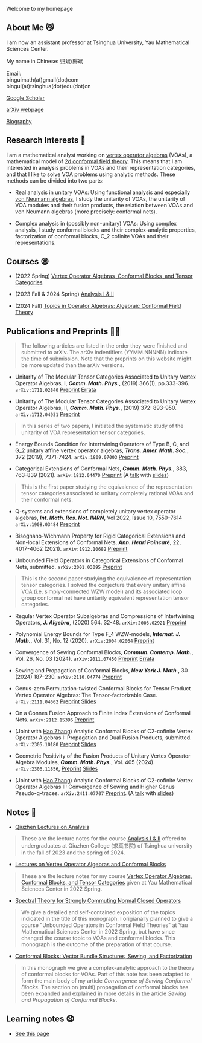 Welcome to my homepage

## About Me 😼
I am now an assistant professor at Tsinghua University, Yau Mathematical Sciences Center.

My name in Chinese: 归斌/歸斌

Email: <br>
binguimath(at)gmail(dot)com <br>
bingui(at)tsinghua(dot)edu(dot)cn


[Google Scholar](https://scholar.google.com/citations?user=J1eHXH0AAAAJ&hl=en)

[arXiv webpage](https://arxiv.org/a/gui_b_1.html)

[Biography](Bio.md)




##  Research Interests 🧐

I am a mathematical analyst working on [vertex operator algebras](https://en.wikipedia.org/wiki/Vertex_operator_algebra) (VOAs), a mathematical model of [2d conformal field theory](https://en.wikipedia.org/wiki/Two-dimensional_conformal_field_theory). This means that I am interested in analysis problems in VOAs and their representation categories, and that I like to solve VOA problems using analytic methods. These methods can be divided into two parts: 

- Real analysis in unitary VOAs: Using functional analysis and especially [von Neumann algebras](https://en.wikipedia.org/wiki/Von_Neumann_algebra), I study the unitarity of VOAs, the unitarity of VOA modules and their fusion products, the relation between VOAs and von Neumann algebras (more precisely: conformal nets).

- Complex analysis in (possibly non-unitary) VOAs: Using complex analysis, I study conformal blocks and their complex-analytic properties, factorization of conformal blocks, C_2 cofinite VOAs and their representations.



<!--I view myself an analyst rather than (say) an algebraist, a geometer, or a topologist. This means that I need less motivational background to study analysis than to study the other branches of mathematics, and that I tend to understand the other branches in an analytic way.-->





## Courses 😪
- (2022 Spring) [Vertex Operator Algebras, Conformal Blocks, and Tensor Categories](Courses/Course_2022_VOA.md)
 
- (2023 Fall & 2024 Spring) [Analysis I & II](Courses/Course_2023_Analysis.md)

- (2024 Fall) [Topics in Operator Algebras: Algebraic Conformal Field Theory](Courses/Course_2024_ACFT.md)


## Publications and Preprints 😵‍💫



> The following articles are listed in the order they were finished and submitted to arXiv. The arXiv indentifiers (YYMM.NNNNN) indicate the time of submission. Note that the preprints on this website might be more updated than the arXiv versions.

- Unitarity of The Modular Tensor Categories Associated to Unitary Vertex Operator Algebras, I, ***Comm. Math. Phys.***, (2019) 366(1), pp.333-396. `arXiv:1711.02840` [Preprint](Files/2017_UU1.pdf) [Errata](Files/Errata/2017_UU1_Errata.pdf)

- Unitarity of The Modular Tensor Categories Associated to Unitary Vertex Operator Algebras, II,  ***Comm. Math. Phys.***, (2019) 372: 893-950. `arXiv:1712.04931` [Preprint](Files/2017_UU2.pdf) 
> In this series of two papers, I initiated the systematic study of the unitarity of VOA representation tensor categories.


 
- Energy Bounds Condition for Intertwining Operators of Type B, C, and G_2
unitary affine vertex operator algebras,  ***Trans. Amer. Math. Soc.***, 372 (2019), 7371-7424. `arXiv:1809.07003` [Preprint](Files/2018_BCG.pdf)



- Categorical Extensions of Conformal Nets, ***Comm. Math. Phys.***, 383, 763-839 (2021). `arXiv:1812.04470` [Preprint](Files/2018_CE.pdf) (A [talk](https://www.youtube.com/watch?v=E-05-DkG2xc) with [slides](Files/2021_Categorical_Extensions_MPPM.pdf))
> This is the first paper studying the equivalence of the representation tensor categories associated to unitary completely rational VOAs and their conformal nets. 

- Q-systems and extensions of completely unitary vertex operator algebras, ***Int. Math. Res. Not. IMRN***, Vol 2022, Issue 10, 7550–7614 `arXiv:1908.03484` [Preprint](Files/2019_Ext.pdf)

- Bisognano-Wichmann Property for Rigid Categorical Extensions and Non-local Extensions of Conformal Nets, ***Ann. Henri Poincaré***, 22, 4017-4062 (2021). `arXiv:1912.10682` [Preprint](Files/2019_Bisognano-Wichmann.pdf)

- Unbounded Field Operators in Categorical Extensions of Conformal Nets, submitted. `arXiv:2001.03095` [Preprint](Files/2020_Strong-Braiding.pdf)
> This is the second paper studying the equivalence of representation tensor categories. I solved the conjecture that every unitary affine VOA (i.e. simply-connected WZW model) and its associated loop group conformal net have unitarily equivalent representation tensor categories.

- Regular Vertex Operator Subalgebras and Compressions of Intertwining Operators, ***J. Algebra***, (2020) 564. 32-48. `arXiv:2003.02921` [Preprint](Files/2020_Compressions.pdf)

- Polynomial Energy Bounds for Type F_4 WZW-models, ***Internat. J. Math.***, Vol. 31, No. 12 (2020). `arXiv:2004.02064` [Preprint](Files/2020_F4.pdf)

- Convergence of Sewing Conformal Blocks,  ***Commun. Contemp. Math.***, Vol. 26, No. 03 (2024). `arXiv:2011.07450`  [Preprint](Files/2020_Sewing.pdf) [Errata](Files/Errata/2020_Errata_Sewing.pdf)

- Sewing and Propagation of Conformal Blocks, ***New York J. Math.***, 30 (2024) 187–230. `arXiv:2110.04774`  [Preprint](Files/2021_Propagation.pdf)

- Genus-zero Permutation-twisted Conformal Blocks for Tensor Product Vertex Operator Algebras: The Tensor-factorizable Case.  `arXiv:2111.04662`  [Preprint](Files/2021_Permutation.pdf)  [Slides](Files/2022_BIMSA.pdf)

- On a Connes Fusion Approach to Finite Index Extensions of Conformal Nets. `arXiv:2112.15396`  [Preprint](Files/2021_Extensions.pdf)

- (Joint with [Hao Zhang](https://zhanghao1999math.github.io/homepage/)) Analytic Conformal Blocks of C2-cofinite Vertex Operator Algebras I: Propagation and Dual Fusion Products, submitted. `arXiv:2305.10180`  [Preprint](Files/2023_Conformal_Block_1.pdf) [Slides](Files/2023_SJTU.pdf)

- Geometric Positivity of the Fusion Products of Unitary Vertex Operator Algebra Modules, ***Comm. Math. Phys.***, Vol. 405 (2024).  `arXiv:2306.11856`, [Preprint](Files/2023_Geometric_Positivity.pdf) [Slides](Files/2023_Tokyo.pdf)
<!--- In the slides, the relationship between the unitarity of conformal blocks and diagonal full-boundary CFT is discussed. I make several conjectures that are not mentioned in the paper.--->

- (Joint with [Hao Zhang](https://zhanghao1999math.github.io/homepage/)) Analytic Conformal Blocks of C2-cofinite Vertex Operator Algebras II: Convergence of Sewing and Higher Genus Pseudo-q-traces. `arXiv:2411.07707` [Preprint](Files/2024_CB2.pdf). (A [talk](https://youtu.be/0JJ9mW2UT3Y) with [slides](Files/Slides/2024_BIMSA_Nov.pdf))



## Notes 🥱

- [Qiuzhen Lectures on Analysis](Files/2023_Analysis.pdf) 

> These are the lecture notes for the course [Analysis I & II](Courses/Course_2023_Analysis.html) offered to undergraduates at Qiuzhen College (求真书院) of Tsinghua university in the fall of 2023 and the spring of 2024.

- [Lectures on Vertex Operator Algebras and Conformal Blocks](Files/2022_VOA_Lectures.pdf)

> These are the lecture notes for my course [Vertex Operator Algebras, Conformal Blocks, and Tensor Categories](Courses/Course_2022_VOA.md)  given at Yau Mathematical Sciences Center in 2022 Spring.


- [Spectral Theory for Strongly Commuting Normal Closed Operators](Files/2021_Spectral.pdf) 


> We give a detailed and self-contained exposition of the topics indicated in the title of this monograph. I origianally planned to give a course "Unbounded Operators in Conformal Field Theories" at Yau Mathematical Sciences Center in 2022 Spring, but have since changed the course topic to VOAs and conformal blocks. This monograph is the outcome of the preparation of that course.

- [Conformal Blocks: Vector Bundle Structures, Sewing, and Factorization](Files/2020_Conformal_Blocks.pdf) 


> In this monograph we give a complex-analytic approach to the theory of conformal blocks for VOAs. Part of this note has been adapted to form the main body of my article *Convergence of Sewing Conformal Blocks*. The section on (multi) propagation of conformal blocks has been expanded and explained in more details in the article *Sewing and Propagation of Conformal Blocks*.




## Learning notes 😧

- [See this page](Learning_Notes.md)




